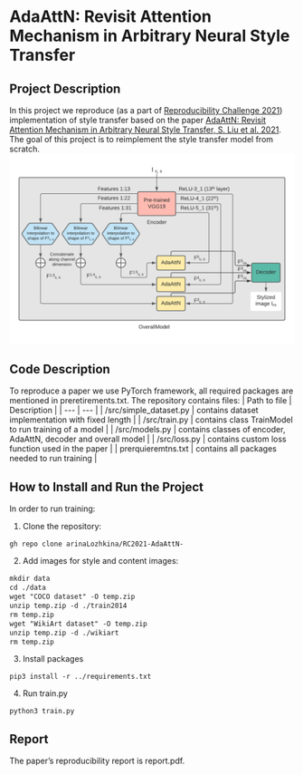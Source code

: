 # AdaAttN: Revisit Attention Mechanism in Arbitrary Neural Style Transfer

## Project Description 
In this project we reproduce (as a part of [Reproducibility Challenge 2021](https://paperswithcode.com/rc2021))  implementation of style transfer based on the paper [AdaAttN: Revisit Attention Mechanism in Arbitrary Neural Style Transfer, S. Liu et al. 2021](https://arxiv.org/abs/2108.03647). The goal of this project is to reimplement the style transfer model from scratch. 
![Alt text](./fullModel.png?raw=true "Overall Model")


## Code Description 
To reproduce a paper we use PyTorch framework, all required packages are mentioned in preretirements.txt. 
The repository contains files: 
| Path to file | Description |
| --- | --- |
| /src/simple_dataset.py | contains dataset implementation with fixed length | 
| /src/train.py | contains class TrainModel to run training of a model |
| /src/models.py | contains classes of encoder, AdaAttN, decoder and overall model | 
| /src/loss.py | contains custom loss function used in the paper |
| prerquieremtns.txt | contains all packages needed to run training |

## How to Install and Run the Project 
In order to run training: 
1. Clone the repository: 
```
gh repo clone arinaLozhkina/RC2021-AdaAttN-
```
2. Add images for style and content images:  
```
mkdir data 
cd ./data 
wget "COCO dataset" -O temp.zip
unzip temp.zip -d ./train2014
rm temp.zip
wget "WikiArt dataset" -O temp.zip
unzip temp.zip -d ./wikiart
rm temp.zip
```
3. Install packages
```
pip3 install -r ../requirements.txt 
```
4. Run train.py 
```
python3 train.py 
```

## Report 
The paper’s reproducibility report is report.pdf. 
